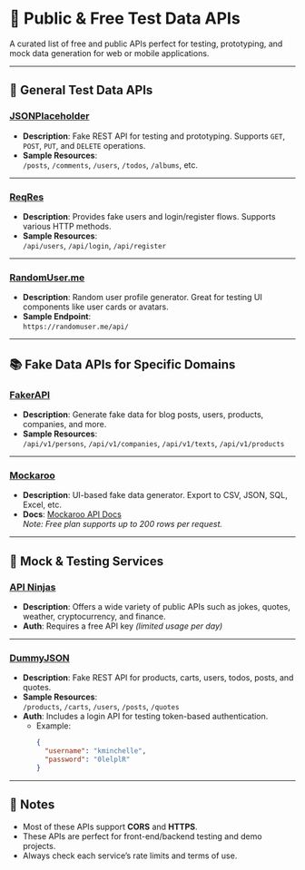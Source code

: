 # 🧪 Public & Free Test Data APIs

A curated list of free and public APIs perfect for testing, prototyping, and mock data generation for web or mobile applications.

---

## 🔢 General Test Data APIs

### [JSONPlaceholder](https://jsonplaceholder.typicode.com)
- **Description**: Fake REST API for testing and prototyping. Supports `GET`, `POST`, `PUT`, and `DELETE` operations.
- **Sample Resources**:  
  `/posts`, `/comments`, `/users`, `/todos`, `/albums`, etc.

---

### [ReqRes](https://reqres.in)
- **Description**: Provides fake users and login/register flows. Supports various HTTP methods.
- **Sample Resources**:  
  `/api/users`, `/api/login`, `/api/register`

---

### [RandomUser.me](https://randomuser.me)
- **Description**: Random user profile generator. Great for testing UI components like user cards or avatars.
- **Sample Endpoint**:  
  `https://randomuser.me/api/`

---

## 📚 Fake Data APIs for Specific Domains

### [FakerAPI](https://fakerapi.it/en)
- **Description**: Generate fake data for blog posts, users, products, companies, and more.
- **Sample Resources**:  
  `/api/v1/persons`, `/api/v1/companies`, `/api/v1/texts`, `/api/v1/products`

---

### [Mockaroo](https://www.mockaroo.com)
- **Description**: UI-based fake data generator. Export to CSV, JSON, SQL, Excel, etc.  
- **Docs**: [Mockaroo API Docs](https://mockaroo.com/api/docs)  
  *Note: Free plan supports up to 200 rows per request.*

---

## 🧪 Mock & Testing Services

### [API Ninjas](https://api-ninjas.com)
- **Description**: Offers a wide variety of public APIs such as jokes, quotes, weather, cryptocurrency, and finance.
- **Auth**: Requires a free API key *(limited usage per day)*

---

### [DummyJSON](https://dummyjson.com)
- **Description**: Fake REST API for products, carts, users, todos, posts, and quotes.
- **Sample Resources**:  
  `/products`, `/carts`, `/users`, `/posts`, `/quotes`
- **Auth**: Includes a login API for testing token-based authentication.  
  - Example:  
    ```json
    {
      "username": "kminchelle",
      "password": "0lelplR"
    }
    ```

---

## 📌 Notes
- Most of these APIs support **CORS** and **HTTPS**.
- These APIs are perfect for front-end/backend testing and demo projects.
- Always check each service’s rate limits and terms of use.
